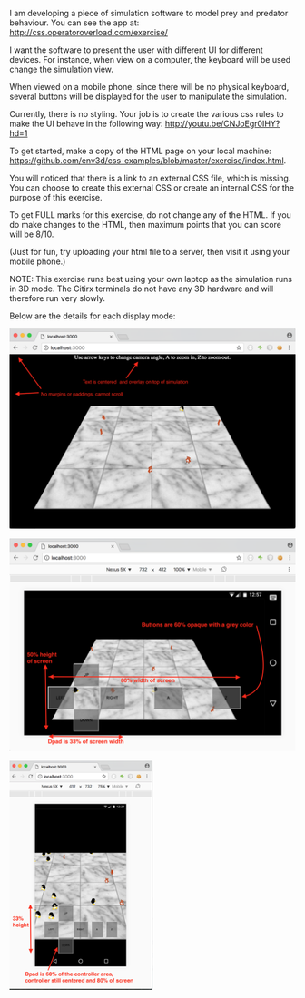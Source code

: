 I am developing a piece of simulation software to model prey and predator behaviour.
You can see the app at: http://css.operatoroverload.com/exercise/ 

I want the software to present the user with different UI for different devices.  For instance, 
when view on a computer, the keyboard will be used change the simulation view.

When viewed on a mobile phone, since there will be no physical keyboard, several 
buttons will be displayed for the user to manipulate the simulation.

Currently, there is no styling.  Your job is to create the various css rules to make the UI 
behave in the following way:  http://youtu.be/CNJoEgr0IHY?hd=1 

To get started, make a copy of the HTML page on your local machine: 
https://github.com/env3d/css-examples/blob/master/exercise/index.html.

You will noticed that there is a link to an external CSS file, which is missing. You can choose
to create this external CSS or create an internal CSS for the purpose of this exercise.

To get FULL marks for this exercise, do not change any of the HTML. If you do
make changes to the HTML, then maximum points that you can score will be 8/10.

(Just for fun, try uploading your html file to a server, then visit it using your
mobile phone.)

NOTE: This exercise runs best using your own laptop as the simulation runs in 3D mode. 
The Citirx terminals do not have any 3D hardware and will therefore run very slowly.

Below are the details for each display mode:

![Desktop](./view-desktop.png?raw=true)

![Landscape on phone](./view-landscape.png?raw=true)

<img src="./view-portrait.png?raw=true" width="50%" alt="Portrait on phone">
